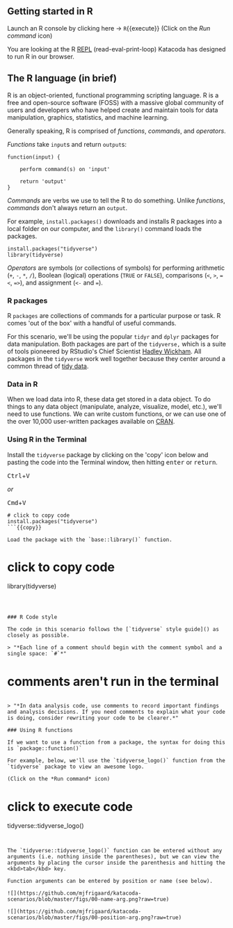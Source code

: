 ## Getting started in R

Launch an R console by clicking here -> `R`{{execute}} (Click on the *Run command* icon)

You are looking at the R [REPL](https://en.wikipedia.org/wiki/Read%E2%80%93eval%E2%80%93print_loop) (read-eval-print-loop) Katacoda has designed to run R in our browser. 

## The R language (in brief)

R is an object-oriented, functional programming scripting language. R is a free and open-source software (FOSS) with a massive global community of users and developers who have helped create and maintain tools for data manipulation, graphics, statistics, and machine learning.

Generally speaking, R is comprised of *functions*, *commands*, and *operators*.

*Functions* take `input`s and return `output`s: 

```
function(input) {

    perform command(s) on 'input'
    
    return 'output'
}
```

*Commands* are verbs we use to tell the R to do something. Unlike *functions*, *commands* don't always return an `output`. 

For example, `install.packages()` downloads and installs R packages into a local folder on our computer, and the `library()` command loads the packages.

```
install.packages("tidyverse")
library(tidyverse)
```


*Operators* are symbols (or collections of symbols) for performing arithmetic (`+`, `-`, `*`, `/`), Boolean (logical) operations (`TRUE` or `FALSE`), comparisons (`<`, `>`, `=<`, `=>`), and assignment (`<-` and `=`).

### R packages 

R `packages` are collections of commands for a particular purpose or task. R comes 'out of the box' with a handful of useful commands. 

For this scenario, we'll be using the popular `tidyr` and `dplyr` packages for data manipulation. Both packages are part of the `tidyverse,` which is a suite of tools pioneered by RStudio's Chief Scientist [Hadley Wickham](http://hadley.nz/). All packages in the `tidyverse` work well together because they center around a common thread of [tidy data](https://vita.had.co.nz/papers/tidy-data.pdf). 

### Data in R

When we load data into R, these data get stored in a data object. To do things to any data object (manipulate, analyze, visualize, model, etc.), we'll need to use functions. We can write custom functions, or we can use one of the over 10,000 user-written packages available on [CRAN](https://cran.r-project.org/).

### Using R in the Terminal


Install the `tidyverse` package by clicking on the 'copy' icon below and pasting the code into the Terminal window, then hitting <kbd>enter</kbd> or <kbd>return</kbd>. 

<kbd>Ctrl</kbd>+<kbd>V</kbd>

*or*

<kbd>Cmd</kbd>+<kbd>V</kbd>


```
# click to copy code
install.packages("tidyverse")
```{{copy}}

Load the package with the `base::library()` function.

```
# click to copy code
library(tidyverse)
```{{copy}}

 

### R Code style

The code in this scenario follows the [`tidyverse` style guide]() as closely as possible. 

> "*Each line of a comment should begin with the comment symbol and a single space: `#`*"

```
# comments aren't run in the terminal 
```

> "*In data analysis code, use comments to record important findings and analysis decisions. If you need comments to explain what your code is doing, consider rewriting your code to be clearer.*"

### Using R functions

If we want to use a function from a package, the syntax for doing this is `package::function()` 

For example, below, we'll use the `tidyverse_logo()` function from the `tidyverse` package to view an awesome logo. 

(Click on the *Run command* icon)

```
# click to execute code
tidyverse::tidyverse_logo()
```{{execute}}


The `tidyverse::tidyverse_logo()` function can be entered without any arguments (i.e. nothing inside the parentheses), but we can view the arguments by placing the cursor inside the parenthesis and hitting the <kbd>tab</kbd> key. 

Function arguments can be entered by position or name (see below).

![](https://github.com/mjfrigaard/katacoda-scenarios/blob/master/figs/00-name-arg.png?raw=true)

![](https://github.com/mjfrigaard/katacoda-scenarios/blob/master/figs/00-position-arg.png?raw=true)
